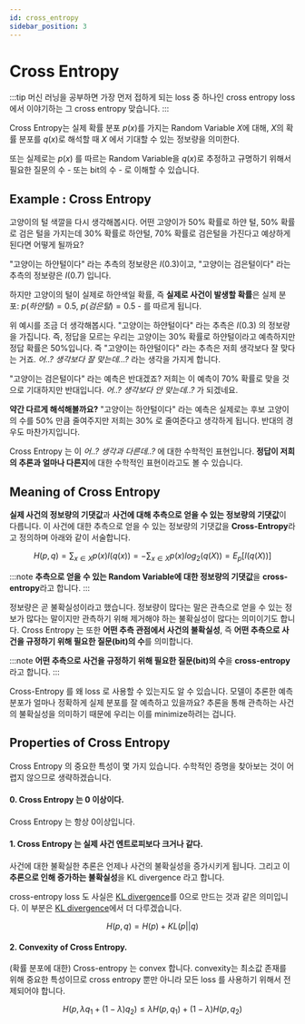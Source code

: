 ```yaml
---
id: cross_entropy
sidebar_position: 3
---
```

# Cross Entropy

:::tip
머신 러닝을 공부하면 가장 먼저 접하게 되는 loss 중 하나인 cross entropy loss에서 이야기하는 그 cross entropy 맞습니다.
:::

Cross Entropy는 실제 확률 분포 $p(x)$를 가지는 Random Variable $X$에 대해, $X$의 확률 분포를 $q(x)$로 해석할 때 $X$ 에서 기대할 수 있는 정보량을 의미한다.

또는 실제로는 $p(x)$ 를 따르는 Random Variable을 $q(x)$로 추정하고 규명하기 위해서 필요한 질문의 수 - 또는 bit의 수 - 로 이해할 수 있습니다.

## Example : Cross Entropy

고양이의 털 색깔을 다시 생각해봅시다. 어떤 고양이가 50% 확률로 하얀 털, 50% 확률로 검은 털을 가지는데 30% 확률로 하얀털, 70% 확률로 검은털을 가진다고 예상하게 된다면 어떻게 될까요?

"고양이는 하얀털이다" 라는 추측의 정보량은 $I(0.3)$이고, "고양이는 검은털이다" 라는 추측의 정보량은 $I(0.7)$ 입니다.

하지만 고양이의 털이 실제로 하얀색일 확률, 즉 **실제로 사건이 발생할 확률**은 실제 분포: $p(하얀털)=0.5$, $p(검은털)=0.5$ - 를 따르게 됩니다.

위 예시를 조금 더 생각해봅시다. "고양이는 하얀털이다" 라는 추측은 $I(0.3)$ 의 정보량을 가집니다. 즉, 정답을 모르는 우리는 고양이는 30% 확률로 하얀털이라고 예측하지만 정답 확률은 50%입니다. 즉 "고양이는 하얀털이다" 라는 추측은 저희 생각보다 잘 맞다는 거죠. *어..? 생각보다 잘 맞는데...?* 라는 생각을 가지게 합니다.

"고양이는 검은털이다" 라는 예측은 반대겠죠? 저희는 이 예측이 70% 확률로 맞을 것으로 기대하지만 반대입니다. *어..? 생각보다 안 맞는데..?* 가 되겠네요.

**약간 다르게 해석해볼까요?** "고양이는 하얀털이다" 라는 예측은 실제로는 후보 고양이의 수를 50% 만큼 줄여주지만 저희는 30% 로 줄여준다고 생각하게 됩니다. 반대의 경우도 마찬가지입니다. 

Cross Entropy 는 이 *어..? 생각과 다른데..?* 에 대한 수학적인 표현입니다. **정답이 저희의 추론과 얼마나 다른지**에 대한 수학적인 표현이라고도 볼 수 있습니다.

## Meaning of Cross Entropy

**실제 사건의 정보량의 기댓값**과 **사건에 대해 추측으로 얻을 수 있는 정보량의 기댓값**이 다릅니다. 이 사건에 대한 추측으로 얻을 수 있는 정보량의 기댓값을 **Cross-Entropy**라고 정의하며 아래와 같이 서술합니다.

$$
H(p, q) = \sum_{x\in X}p(x)I(q(x)) = -\sum_{x \in X} p(x)log_2(q(X)) = E_p[I(q(X))]
$$

:::note
**추측으로 얻을 수 있는 Random Variable에 대한 정보량의 기댓값**을 **cross-entropy**라고 합니다.
:::

정보량은 곧 불확실성이라고 했습니다. 정보량이 많다는 말은 관측으로 얻을 수 있는 정보가 많다는 말이지만 관측하기 위해 제거해야 하는 불확실성이 많다는 의미이기도 합니다. Cross Entropy 는 또한 **어떤 추측 관점에서 사건의 불확실성**, 즉 **어떤 추측으로 사건을 규정하기 위해 필요한 질문(bit)의 수**를 의미합니다.

:::note
**어떤 추측으로 사건을 규정하기 위해 필요한 질문(bit)의 수**을 **cross-entropy**라고 합니다.
:::


Cross-Entropy 를 왜 loss 로 사용할 수 있는지도 알 수 있습니다. 모델이 추론한 예측 분포가 얼마나 정확하게 실제 분포를 잘 예측하고 있을까요? 추론을 통해 관측하는 사건의 불확실성을 의미하기 때문에 우리는 이를 minimize하려는 겁니다.

## Properties of Cross Entropy

Cross Entropy 의 중요한 특성이 몇 가지 있습니다. 수학적인 증명을 찾아보는 것이 어렵지 않으므로 생략하겠습니다.

#### 0. Cross Entropy 는 0 이상이다.

Cross Entropy 는 항상 0이상입니다.

#### 1. Cross Entropy 는 실제 사건 엔트로피보다 크거나 같다.

사건에 대한 불확실한 추론은 언제나 사건의 불확실성을 증가시키게 됩니다. 그리고 이 **추론으로 인해 증가하는 불확실성**을 KL divergence 라고 합니다. 

cross-entropy loss 도 사실은 [KL divergence](/docs/concepts/math/information/kl_divergence.md)를 0으로 만드는 것과 같은 의미입니다. 이 부분은 [KL divergence](/docs/concepts/math/information/kl_divergence.md)에서 더 다루겠습니다.

$$
H(p, q) = H(p) + KL(p||q)
$$

#### 2. Convexity of Cross Entropy.

(확률 분포에 대한) Cross-entropy 는 convex 합니다. convexity는 최소값 존재를 위해 중요한 특성이므로 cross entropy 뿐만 아니라 모든 loss 를 사용하기 위해서 전제되어야 합니다.

$$
H(p, \lambda q_1 + (1-\lambda)q_2) \le \lambda H(p, q_1) + (1-\lambda) H(p, q_2)
$$